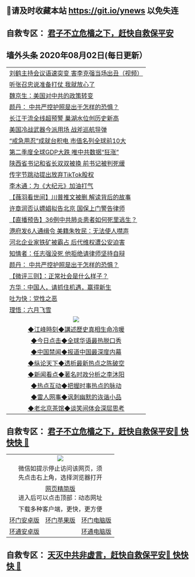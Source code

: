 ## 📩请及时收藏本站 https://git.io/ynews 以免失连</a>
## 自救专区： [君子不立危樯之下，赶快自救保平安 ](https://github.com/pwgy/td/blob/master/README.md)

## 墙外头条 2020年08月02日(每日更新）</a>

 <table>

<tr><td colspan="2" align="left"><a href="https://qeb.xfthy.casa/?name=c1206896&key=xcyufvbtjvhwwrpc&from=gy2">刘鹤主持会议语速突变 害李克强当场出丑（视频）</a></td></tr>
<tr><td colspan="2" align="left"><a href="https://qeb.xfthy.casa/?name=c1206881&key=xcyufvbtjvhwwrpc&from=gy2">听张召忠说准备打仗 我就放心了</a></td></tr>
<tr><td colspan="2" align="left"><a href="https://qeb.xfthy.casa/?name=c1206887&key=xcyufvbtjvhwwrpc&from=gy2">魏京生：美国对中共的政策转变</a></td></tr>
<tr><td colspan="2" align="left"><a href="https://qeb.xfthy.casa/?name=c1206897&key=xcyufvbtjvhwwrpc&from=gy2">颜丹： 中共严控护照是出于怎样的恐惧？</a></td></tr>
<tr><td colspan="2" align="left"><a href="https://qeb.xfthy.casa/?name=c1206894&key=xcyufvbtjvhwwrpc&from=gy2">长江干流全线超预警 巢湖水位创历史新高</a></td></tr>
<tr><td colspan="2" align="left"><a href="https://qeb.xfthy.casa/?name=c1206898&key=xcyufvbtjvhwwrpc&from=gy2">美国冷战武器今派用场 战斧巡航导弹</a></td></tr>
<tr><td colspan="2" align="left"><a href="https://qeb.xfthy.casa/?name=c1206893&key=xcyufvbtjvhwwrpc&from=gy2">“戒急用忍”成就台积电 市值名列全球前10大</a></td></tr>
<tr><td colspan="2" align="left"><a href="https://qeb.xfthy.casa/?name=c1206884&key=xcyufvbtjvhwwrpc&from=gy2">第二季度全球GDP大跌 唯中共数据“狂涨”</a></td></tr>
<tr><td colspan="2" align="left"><a href="https://qeb.xfthy.casa/?name=c1206883&key=xcyufvbtjvhwwrpc&from=gy2">陕西省书记和省长双双被换 前书记被判死缓</a></td></tr>
<tr><td colspan="2" align="left"><a href="https://qeb.xfthy.casa/?name=c1206876&key=xcyufvbtjvhwwrpc&from=gy2">传字节跳动提出放弃TikTok股权</a></td></tr>
<tr><td colspan="2" align="left"><a href="https://qeb.xfthy.casa/?name=c1206886&key=xcyufvbtjvhwwrpc&from=gy2">李木通：为《大纪元》加油打气</a></td></tr>
<tr><td colspan="2" align="left"><a href="https://qeb.xfthy.casa/?name=c1206890&key=xcyufvbtjvhwwrpc&from=gy2">【薇羽看世间】川普推文被删 解读背后的故事</a></td></tr>
<tr><td colspan="2" align="left"><a href="https://qeb.xfthy.casa/?name=c1206895&key=xcyufvbtjvhwwrpc&from=gy2">许章润否认嫖娼拟告北京 国保上门警告律师</a></td></tr>
<tr><td colspan="2" align="left"><a href="https://qeb.xfthy.casa/?name=c1206903&key=xcyufvbtjvhwwrpc&from=gy2">【直播预告】36例中共肺炎患者如何死里逃生？</a></td></tr>
<tr><td colspan="2" align="left"><a href="https://qeb.xfthy.casa/?name=c1206891&key=xcyufvbtjvhwwrpc&from=gy2">港府发6人通缉令 美籍朱牧民：无法使人噤声</a></td></tr>
<tr><td colspan="2" align="left"><a href="https://qeb.xfthy.casa/?name=c1206892&key=xcyufvbtjvhwwrpc&from=gy2">河北企业家铁矿被霸占 后代维权遭公安迫害</a></td></tr>
<tr><td colspan="2" align="left"><a href="https://qeb.xfthy.casa/?name=c1206908&key=xcyufvbtjvhwwrpc&from=gy2">知情者：任志强没死 他拒绝请律师坚持自辩</a></td></tr>
<tr><td colspan="2" align="left"><a href="https://qeb.xfthy.casa/?name=c1206909&key=xcyufvbtjvhwwrpc&from=gy2">颜丹： 中共严控护照是出于怎样的恐惧？</a></td></tr>
<tr><td colspan="2" align="left"><a href="https://qeb.xfthy.casa/?name=c1206905&key=xcyufvbtjvhwwrpc&from=gy2">【微评三则】：正常社会是什么样子？</a></td></tr>
<tr><td colspan="2" align="left"><a href="https://qeb.xfthy.casa/?name=c1206904&key=xcyufvbtjvhwwrpc&from=gy2">方华：中国人，请抓住机遇，赢得新生</a></td></tr>
<tr><td colspan="2" align="left"><a href="https://qeb.xfthy.casa/?name=c1206907&key=xcyufvbtjvhwwrpc&from=gy2">吐为快：党性之恶</a></td></tr>
<tr><td colspan="2" align="left"><a href="https://qeb.xfthy.casa/?name=c1206906&key=xcyufvbtjvhwwrpc&from=gy2">理悟：六月飞雪</a></td></tr>

 <tr>
   <td colspan="2" align=center><img src="https://cdn.jsdelivr.net/gh/gyoupiodf/im1/jf-1.jpg"></td>
  </tr>
   <tr>
   <td colspan="2" align=center> 
<a href="https://xdihm.casa/oo.aspx?name=c922850&key=sdxhftoyfkhpuaxy&from=gy2&tag=9877">◆江峰時刻◆講述歷史真相生命冷暖</a><br/>
    </td>
  </tr>
   <tr>
   <td colspan="2" align=center> 
<a href="https://xdihm.casa/oo.aspx?name=c816850&key=sdxhftoyfkhpuaxy&from=gy2&tag=9877">◆今日点击◆全球华语最热脱口秀</a><br/>
    </td>
  </tr>
  <tr>
  <td colspan="2" align=center>
<a href="https://xdihm.casa/oo.aspx?name=c816860&key=sdxhftoyfkhpuaxy&from=gy2&tag=99733110">◆中国禁闻◆报道中国最深度内幕</a><br/>
   </tr>
  <tr>
     <td colspan="2" align=center>
<a href="https://xdihm.casa/oo.aspx?name=c816855&key=sdxhftoyfkhpuaxy&from=gy2&tag=997110">◆纵论天下◆透析最新热点之陈破空</a><br/>
   </tr>
   <tr>
      <td colspan="2" align=center>
<a href="https://xdihm.casa/oo.aspx?name=c838308&key=sdxhftoyfkhpuaxy&from=gy2&tag=9973110">◆新闻看点◆著名时政分析之李沐阳</a><br/>
   </tr>
   <tr>
     <td colspan="2" align=center>
<a href="https://xdihm.casa/oo.aspx?name=c816852&key=sdxhftoyfkhpuaxy&from=gy2&tag=9733110">◆热点互动◆把握时事热点的脉动</a><br/>
   </tr>
   <tr>
      <td colspan="2" align=center>
<a href="https://xdihm.casa/oo.aspx?name=c816694&key=sdxhftoyfkhpuaxy&from=gy2&tag=93310">◆雷人网事◆讽刺幽默的诙谐小品</a><br/>
   </tr>
   <tr>
    <td colspan="2" align=center>
<a href="https://xdihm.casa/oo.aspx?name=c816650&key=sdxhftoyfkhpuaxy&from=gy2&tag=9973110">◆老北京茶馆◆谈笑间体会深层思考</a><br/>
   </tr>
</table>

 ## 自救专区： [君子不立危樯之下，赶快自救保平安🍎 快快快 📩](https://github.com/pwgy/td/blob/master/README.md)
 
<table>
  <tr>
    <td colspan="3" align="center"><img src="https://cdn.jsdelivr.net/gh/opipe/up/oGate65.jpg"/></td>
  </tr>
  <tr>
    <td colspan="3" align="center">微信如提示停止访问该网页，须<br/>先点击右上角，选择浏览器打开</td>
  <tr>
  <tr>
    <td colspan="3" align="center"><a href="https://gitcdn.xyz/cdn/otiny/up/master/show005.htm">网页精简版</a><br/>进入后可以点击顶部：动态网址</td>
  </tr>
  <tr>
    <td colspan="3" align="center">下载多种客户端，更快，更方便</td>
  <tr>
  <tr>
    <td align="center"><a href="https://cdn.jsdelivr.net/gh/opipe/up/oGatea.apk">环门安卓版</a></td>
    <td align="center"><a href="https://x.co/odisk">环门苹果版</a></td>
    <td align="center"><a href="https://cdn.jsdelivr.net/gh/opipe/up/oGate.zip">环门电脑版</a></td>
  </tr>
  <tr>
    <td align="center"><a href="https://cdn.jsdelivr.net/gh/opipe/up/oPipe.apk">环通安卓版</a></td>
    <td align="center"></td>
    <td align="center"><a href="https://raw.githubusercontent.com/opipe/up/master/oPipe.zip">环通电脑版</a></td>
  </tr>
  
</table>


 ## 自救专区： [天灭中共非虚言，赶快自救保平安🍎 快快快 📩](https://github.com/pwgy/td/blob/master/README.md)
